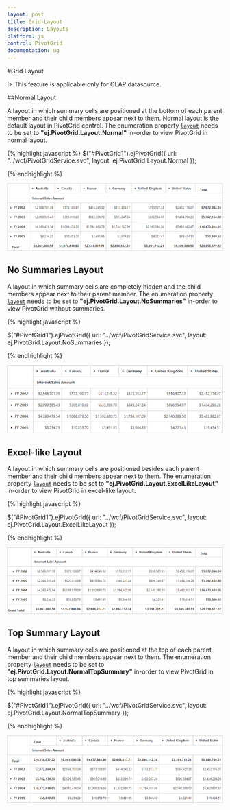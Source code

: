 ```yaml
---
layout: post
title: Grid-Layout
description: Layouts
platform: js
control: PivotGrid
documentation: ug
---
```


#Grid Layout

I> This feature is applicable only for OLAP datasource.

##Normal Layout

A layout in which summary cells are positioned at the bottom of each parent member and their child members appear next to them. Normal layout is the default layout in PivotGrid control. The enumeration property [`layout`](/js/api/ejpivotgrid#members:layout) needs to be set to **"ej.PivotGrid.Layout.Normal"** in-order to view PivotGrid in normal layout. 

{% highlight javascript %}
	$("#PivotGrid1").ejPivotGrid({
     url: "../wcf/PivotGridService.svc",
     layout: ej.PivotGrid.Layout.Normal
}); 

{% endhighlight %}

![](Grid-Layout_images/layout-normal.png)

## No Summaries Layout
A layout in which summary cells are completely hidden and the child members appear next to their parent member.  The enumeration property [`layout`](/js/api/ejpivotgrid#members:layout) needs to be set to **"ej.PivotGrid.Layout.NoSummaries"** in-order to view PivotGrid without summaries.

{% highlight javascript %}

$("#PivotGrid1").ejPivotGrid({
     url: "../wcf/PivotGridService.svc",
     layout: ej.PivotGrid.Layout.NoSummaries
});

{% endhighlight %}
 
![](Grid-Layout_images/layout-nosummary.png)

## Excel-like Layout
A layout in which summary cells are positioned besides each parent member and their child members appear next to them. The enumeration property [`layout`](/js/api/ejpivotgrid#members:layout) needs to be set to **"ej.PivotGrid.Layout.ExcelLikeLayout"** in-order to view PivotGrid in excel-like layout.

{% highlight javascript %}

$("#PivotGrid1").ejPivotGrid({
    url: "../wcf/PivotGridService.svc",
    layout: ej.PivotGrid.Layout.ExcelLikeLayout
});

{% endhighlight %}

![](Grid-Layout_images/layout-excel.png)

## Top Summary Layout
A layout in which summary cells are positioned at the top of each parent member and their child members appear next to them. The enumeration property [`layout`](/js/api/ejpivotgrid#members:layout) needs to be set to **"ej.PivotGrid.Layout.NormalTopSummary"** in-order to view PivotGrid in top summaries layout.

{% highlight javascript %}

$("#PivotGrid1").ejPivotGrid({
     url: "../wcf/PivotGridService.svc",
     layout: ej.PivotGrid.Layout.NormalTopSummary
});

{% endhighlight %}

![](Grid-Layout_images/layout-top.png)
